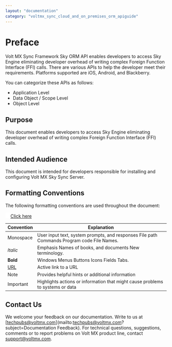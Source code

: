 ```yaml
---
layout: "documentation"
category: "voltmx_sync_cloud_and_on_premises_orm_apiguide"
---
```

                           

Preface
=======

Volt MX  Sync Framework Sky ORM API enables developers to access Sky Engine eliminating developer overhead of writing complex Foreign Function Interface (FFI) calls. There are various APIs to help the developer meet their requirements. Platforms supported are iOS, Android, and Blackberry.

You can categorize these APIs as follows:

*   Application Level
*   Data Object / Scope Level
*   Object Level

Purpose
-------

This document enables developers to access Sky Engine eliminating developer overhead of writing complex Foreign Function Interface (FFI) calls.

Intended Audience
-----------------

This document is intended for developers responsible for installing and configuring Volt MX Sky Sync Server.

Formatting Conventions
----------------------

The following formatting conventions are used throughout the document:

[![Closed](../Skins/Default/Stylesheets/Images/transparent.gif)Click here](javascript:void(0);)

  
| Convention | Explanation |
| --- | --- |
| Monospace | User input text, system prompts, and responses File path Commands Program code File Names. |
| _Italic_ | Emphasis Names of books, and documents New terminology. |
| **Bold** | Windows Menus Buttons Icons Fields Tabs. |
| [URL](http://a/) | Active link to a URL |
| Note | Provides helpful hints or additional information |
| Important | Highlights actions or information that might cause problems to systems or data |

Contact Us
----------

We welcome your feedback on our documentation. Write to us at [techpubs@voltmx.com](mailto:techpubs@voltmx.com?subject=Documentation Feedback). For technical questions, suggestions, comments or to report problems on Volt MX product line, contact [support@voltmx.com](mailto:prodsupport@voltmx.com).
